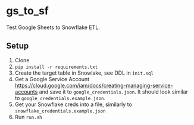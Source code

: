 # gs_to_sf

Test Google Sheets to Snowflake ETL.

## Setup
1. Clone
1. `pip install -r requirements.txt`
1. Create the target table in Snowlake, see DDL in `init.sql`
1. Get a Google Service Account https://cloud.google.com/iam/docs/creating-managing-service-accounts and save it to `google_credentials.json`. It should look similar to `google_credentials.example.json`.
1. Get your Snowflake creds into a file, similarly to `snowflake_credentials.example.json`
1. Run `run.sh`

